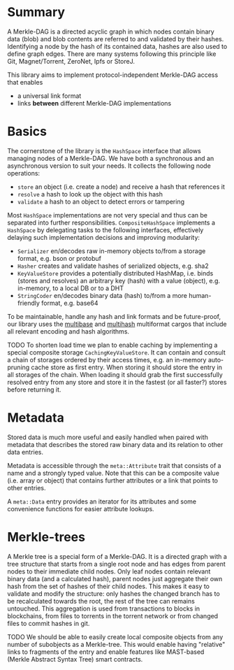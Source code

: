 Summary
=======

A Merkle-DAG is a directed acyclic graph in which nodes contain binary data (blob)
and blob contents are referred to and validated by their hashes.
Identifying a node by the hash of its contained data,
hashes are also used to define graph edges.
There are many systems following this principle like
Git, Magnet/Torrent, ZeroNet, Ipfs or StoreJ.
   
This library aims to implement protocol-independent Merkle-DAG access that enables
 - a universal link format
 - links **between** different Merkle-DAG implementations


Basics
======

The cornerstone of the library is the `HashSpace` interface
that allows managing nodes of a Merkle-DAG.
We have both a synchronous and an asynchronous version to suit your needs.
It collects the following node operations:
 - `store` an object (i.e. create a node) and receive a hash that references it
 - `resolve` a hash to look up the object with this hash
 - `validate` a hash to an object to detect errors or tampering

Most `HashSpace` implementations are not very special and thus can be
separated into further responsibilities. `CompositeHashSpace`
implements a `HashSpace` by delegating tasks to the following interfaces,
effectively delaying such implementation decisions and improving modularity:
 - `Serializer` en/decodes raw in-memory objects to/from a storage format, e.g. bson or protobuf
 - `Hasher` creates and validate hashes of serialized objects, e.g. sha2
 - `KeyValueStore` provides a potentially distributed HashMap,
    i.e. binds (stores and resolves) an arbitrary key (hash) with a value (object),
    e.g. in-memory, to a local DB or to a DHT
 - `StringCoder` en/decodes binary data (hash) to/from a more human-friendly format, e.g. base64

To be maintainable, handle any hash and link formats
and be future-proof, our library uses the
[multibase](https://github.com/multiformats/rust-multibase) and 
[multihash](https://github.com/multiformats/rust-multihash)
multiformat cargos that include all relevant encoding and hash algorithms. 

TODO To shorten load time we plan to enable caching by implementing
a special composite storage `CachingKeyValueStore`.
It can contain and consult a chain of storages ordered by their access times,
e.g. an in-memory auto-pruning cache store as first entry.
When storing it should store the entry in all storages of the chain.
When loading it should grab the first successfully resolved entry from any store
and store it in the fastest (or all faster?) stores before returning it.   


Metadata
========

Stored data is much more useful and easily handled when paired with metadata
that describes the stored raw binary data and its relation to other data entries.

Metadata is accessible through the `meta::Attribute` trait that consists of
a name and a strongly typed value. Note that this can be a composite value
(i.e. array or object) that contains further attributes or a link
that points to other entries.

A `meta::Data` entry provides an iterator for its attributes and
some convenience functions for easier attribute lookups.


Merkle-trees
============

A Merkle tree is a special form of a Merkle-DAG.
It is a directed graph with a tree structure that
starts from a single root node and has edges
from parent nodes to their immediate child nodes.
Only leaf nodes contain relevant binary data (and a calculated hash),
parent nodes just aggregate their own hash from the set of hashes of their
child nodes. This makes it easy to validate and modify the structure:
only hashes the changed branch has to be recalculated towards
the root, the rest of the tree can remains untouched.
This aggregation is used from transactions to blocks in blockchains,
from files to torrents in the torrent network or
from changed files to commit hashes in git.  

TODO We should be able to easily create local composite objects
from any number of subobjects as a Merkle-tree.
This would enable having "relative" links to fragments of the entry
and enable features like MAST-based (Merkle Abstract Syntax Tree)
smart contracts.


